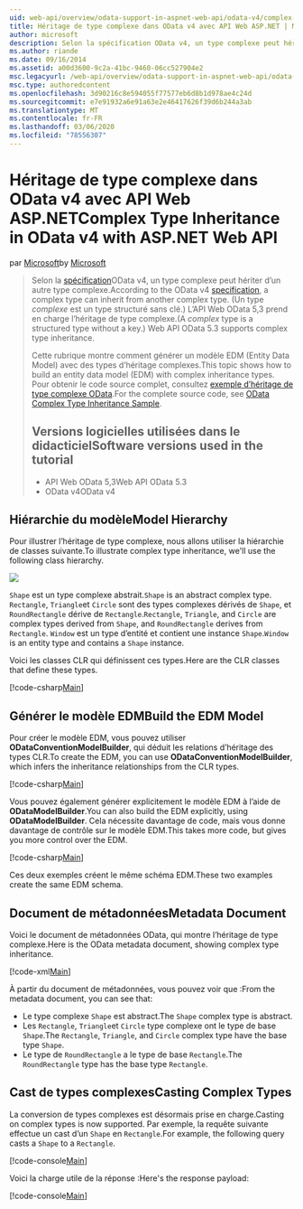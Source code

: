 ```yaml
---
uid: web-api/overview/odata-support-in-aspnet-web-api/odata-v4/complex-type-inheritance-in-odata-v4
title: Héritage de type complexe dans OData v4 avec API Web ASP.NET | Microsoft Docs
author: microsoft
description: Selon la spécification OData v4, un type complexe peut hériter d’un autre type complexe. (Un type complexe est un type structuré sans clé.) API Web...
ms.author: riande
ms.date: 09/16/2014
ms.assetid: a00d3600-9c2a-41bc-9460-06cc527904e2
msc.legacyurl: /web-api/overview/odata-support-in-aspnet-web-api/odata-v4/complex-type-inheritance-in-odata-v4
msc.type: authoredcontent
ms.openlocfilehash: 3d90216c8e594055f77577eb6d8b1d978ae4c24d
ms.sourcegitcommit: e7e91932a6e91a63e2e46417626f39d6b244a3ab
ms.translationtype: MT
ms.contentlocale: fr-FR
ms.lasthandoff: 03/06/2020
ms.locfileid: "78556307"
---
```

# <a name="complex-type-inheritance-in-odata-v4-with-aspnet-web-api"></a><span data-ttu-id="6f979-104">Héritage de type complexe dans OData v4 avec API Web ASP.NET</span><span class="sxs-lookup"><span data-stu-id="6f979-104">Complex Type Inheritance in OData v4 with ASP.NET Web API</span></span>

<span data-ttu-id="6f979-105">par [Microsoft](https://github.com/microsoft)</span><span class="sxs-lookup"><span data-stu-id="6f979-105">by [Microsoft](https://github.com/microsoft)</span></span>

> <span data-ttu-id="6f979-106">Selon la [spécification](http://www.odata.org/documentation/odata-version-4-0/)OData v4, un type complexe peut hériter d’un autre type complexe.</span><span class="sxs-lookup"><span data-stu-id="6f979-106">According to the OData v4 [specification](http://www.odata.org/documentation/odata-version-4-0/), a complex type can inherit from another complex type.</span></span> <span data-ttu-id="6f979-107">(Un type *complexe* est un type structuré sans clé.) L’API Web OData 5,3 prend en charge l’héritage de type complexe.</span><span class="sxs-lookup"><span data-stu-id="6f979-107">(A *complex* type is a structured type without a key.) Web API OData 5.3 supports complex type inheritance.</span></span>
> 
> <span data-ttu-id="6f979-108">Cette rubrique montre comment générer un modèle EDM (Entity Data Model) avec des types d’héritage complexes.</span><span class="sxs-lookup"><span data-stu-id="6f979-108">This topic shows how to build an entity data model (EDM) with complex inheritance types.</span></span> <span data-ttu-id="6f979-109">Pour obtenir le code source complet, consultez [exemple d’héritage de type complexe OData](http://aspnet.codeplex.com/sourcecontrol/latest#Samples/WebApi/OData/v4/ODataComplexTypeInheritanceSample/ReadMe.txt).</span><span class="sxs-lookup"><span data-stu-id="6f979-109">For the complete source code, see [OData Complex Type Inheritance Sample](http://aspnet.codeplex.com/sourcecontrol/latest#Samples/WebApi/OData/v4/ODataComplexTypeInheritanceSample/ReadMe.txt).</span></span>
> 
> ## <a name="software-versions-used-in-the-tutorial"></a><span data-ttu-id="6f979-110">Versions logicielles utilisées dans le didacticiel</span><span class="sxs-lookup"><span data-stu-id="6f979-110">Software versions used in the tutorial</span></span>
> 
> 
> - <span data-ttu-id="6f979-111">API Web OData 5,3</span><span class="sxs-lookup"><span data-stu-id="6f979-111">Web API OData 5.3</span></span>
> - <span data-ttu-id="6f979-112">OData v4</span><span class="sxs-lookup"><span data-stu-id="6f979-112">OData v4</span></span>

## <a name="model-hierarchy"></a><span data-ttu-id="6f979-113">Hiérarchie du modèle</span><span class="sxs-lookup"><span data-stu-id="6f979-113">Model Hierarchy</span></span>

<span data-ttu-id="6f979-114">Pour illustrer l’héritage de type complexe, nous allons utiliser la hiérarchie de classes suivante.</span><span class="sxs-lookup"><span data-stu-id="6f979-114">To illustrate complex type inheritance, we'll use the following class hierarchy.</span></span>

![](complex-type-inheritance-in-odata-v4/_static/image1.png)

<span data-ttu-id="6f979-115">`Shape` est un type complexe abstrait.</span><span class="sxs-lookup"><span data-stu-id="6f979-115">`Shape` is an abstract complex type.</span></span> <span data-ttu-id="6f979-116">`Rectangle`, `Triangle`et `Circle` sont des types complexes dérivés de `Shape`, et `RoundRectangle` dérive de `Rectangle`.</span><span class="sxs-lookup"><span data-stu-id="6f979-116">`Rectangle`, `Triangle`, and `Circle` are complex types derived from `Shape`, and `RoundRectangle` derives from `Rectangle`.</span></span> <span data-ttu-id="6f979-117">`Window` est un type d’entité et contient une instance `Shape`.</span><span class="sxs-lookup"><span data-stu-id="6f979-117">`Window` is an entity type and contains a `Shape` instance.</span></span>

<span data-ttu-id="6f979-118">Voici les classes CLR qui définissent ces types.</span><span class="sxs-lookup"><span data-stu-id="6f979-118">Here are the CLR classes that define these types.</span></span>

[!code-csharp[Main](complex-type-inheritance-in-odata-v4/samples/sample1.cs)]

## <a name="build-the-edm-model"></a><span data-ttu-id="6f979-119">Générer le modèle EDM</span><span class="sxs-lookup"><span data-stu-id="6f979-119">Build the EDM Model</span></span>

<span data-ttu-id="6f979-120">Pour créer le modèle EDM, vous pouvez utiliser **ODataConventionModelBuilder**, qui déduit les relations d’héritage des types CLR.</span><span class="sxs-lookup"><span data-stu-id="6f979-120">To create the EDM, you can use **ODataConventionModelBuilder**, which infers the inheritance relationships from the CLR types.</span></span>

[!code-csharp[Main](complex-type-inheritance-in-odata-v4/samples/sample2.cs)]

<span data-ttu-id="6f979-121">Vous pouvez également générer explicitement le modèle EDM à l’aide de **ODataModelBuilder**.</span><span class="sxs-lookup"><span data-stu-id="6f979-121">You can also build the EDM explicitly, using **ODataModelBuilder**.</span></span> <span data-ttu-id="6f979-122">Cela nécessite davantage de code, mais vous donne davantage de contrôle sur le modèle EDM.</span><span class="sxs-lookup"><span data-stu-id="6f979-122">This takes more code, but gives you more control over the EDM.</span></span>

[!code-csharp[Main](complex-type-inheritance-in-odata-v4/samples/sample3.cs)]

<span data-ttu-id="6f979-123">Ces deux exemples créent le même schéma EDM.</span><span class="sxs-lookup"><span data-stu-id="6f979-123">These two examples create the same EDM schema.</span></span>

## <a name="metadata-document"></a><span data-ttu-id="6f979-124">Document de métadonnées</span><span class="sxs-lookup"><span data-stu-id="6f979-124">Metadata Document</span></span>

<span data-ttu-id="6f979-125">Voici le document de métadonnées OData, qui montre l’héritage de type complexe.</span><span class="sxs-lookup"><span data-stu-id="6f979-125">Here is the OData metadata document, showing complex type inheritance.</span></span>

[!code-xml[Main](complex-type-inheritance-in-odata-v4/samples/sample4.xml?highlight=13,17,25,30)]

<span data-ttu-id="6f979-126">À partir du document de métadonnées, vous pouvez voir que :</span><span class="sxs-lookup"><span data-stu-id="6f979-126">From the metadata document, you can see that:</span></span>

- <span data-ttu-id="6f979-127">Le type complexe `Shape` est abstract.</span><span class="sxs-lookup"><span data-stu-id="6f979-127">The `Shape` complex type is abstract.</span></span>
- <span data-ttu-id="6f979-128">Les `Rectangle`, `Triangle`et `Circle` type complexe ont le type de base `Shape`.</span><span class="sxs-lookup"><span data-stu-id="6f979-128">The `Rectangle`, `Triangle`, and `Circle` complex type have the base type `Shape`.</span></span>
- <span data-ttu-id="6f979-129">Le type de `RoundRectangle` a le type de base `Rectangle`.</span><span class="sxs-lookup"><span data-stu-id="6f979-129">The `RoundRectangle` type has the base type `Rectangle`.</span></span>

## <a name="casting-complex-types"></a><span data-ttu-id="6f979-130">Cast de types complexes</span><span class="sxs-lookup"><span data-stu-id="6f979-130">Casting Complex Types</span></span>

<span data-ttu-id="6f979-131">La conversion de types complexes est désormais prise en charge.</span><span class="sxs-lookup"><span data-stu-id="6f979-131">Casting on complex types is now supported.</span></span> <span data-ttu-id="6f979-132">Par exemple, la requête suivante effectue un cast d’un `Shape` en `Rectangle`.</span><span class="sxs-lookup"><span data-stu-id="6f979-132">For example, the following query casts a `Shape` to a `Rectangle`.</span></span>

[!code-console[Main](complex-type-inheritance-in-odata-v4/samples/sample5.cmd)]

<span data-ttu-id="6f979-133">Voici la charge utile de la réponse :</span><span class="sxs-lookup"><span data-stu-id="6f979-133">Here's the response payload:</span></span>

[!code-console[Main](complex-type-inheritance-in-odata-v4/samples/sample6.cmd)]
